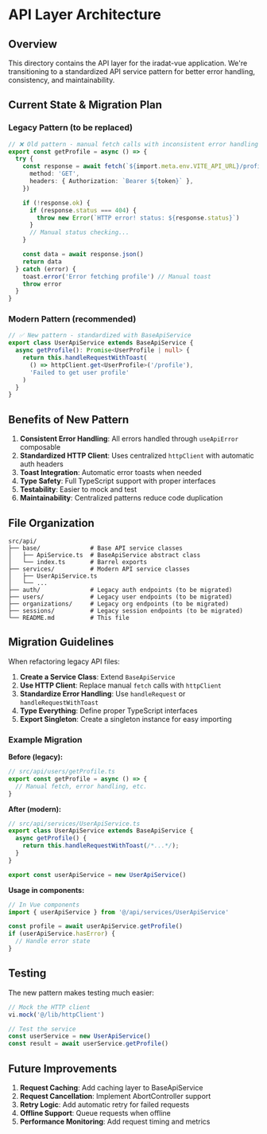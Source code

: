 # API Layer Architecture

## Overview

This directory contains the API layer for the iradat-vue application. We're transitioning to a standardized API service pattern for better error handling, consistency, and maintainability.

## Current State & Migration Plan

### Legacy Pattern (to be replaced)
```typescript
// ❌ Old pattern - manual fetch calls with inconsistent error handling
export const getProfile = async () => {
  try {
    const response = await fetch(`${import.meta.env.VITE_API_URL}/profile`, {
      method: 'GET',
      headers: { Authorization: `Bearer ${token}` },
    })

    if (!response.ok) {
      if (response.status === 404) {
        throw new Error(`HTTP error! status: ${response.status}`)
      }
      // Manual status checking...
    }

    const data = await response.json()
    return data
  } catch (error) {
    toast.error('Error fetching profile') // Manual toast
    throw error
  }
}
```

### Modern Pattern (recommended)
```typescript
// ✅ New pattern - standardized with BaseApiService
export class UserApiService extends BaseApiService {
  async getProfile(): Promise<UserProfile | null> {
    return this.handleRequestWithToast(
      () => httpClient.get<UserProfile>('/profile'),
      'Failed to get user profile'
    )
  }
}
```

## Benefits of New Pattern

1. **Consistent Error Handling**: All errors handled through `useApiError` composable
2. **Standardized HTTP Client**: Uses centralized `httpClient` with automatic auth headers
3. **Toast Integration**: Automatic error toasts when needed
4. **Type Safety**: Full TypeScript support with proper interfaces
5. **Testability**: Easier to mock and test
6. **Maintainability**: Centralized patterns reduce code duplication

## File Organization

```
src/api/
├── base/              # Base API service classes
│   ├── ApiService.ts  # BaseApiService abstract class
│   └── index.ts       # Barrel exports
├── services/          # Modern API service classes
│   ├── UserApiService.ts
│   └── ...
├── auth/              # Legacy auth endpoints (to be migrated)
├── users/             # Legacy user endpoints (to be migrated)
├── organizations/     # Legacy org endpoints (to be migrated)
├── sessions/          # Legacy session endpoints (to be migrated)
└── README.md          # This file
```

## Migration Guidelines

When refactoring legacy API files:

1. **Create a Service Class**: Extend `BaseApiService`
2. **Use HTTP Client**: Replace manual `fetch` calls with `httpClient`
3. **Standardize Error Handling**: Use `handleRequest` or `handleRequestWithToast`
4. **Type Everything**: Define proper TypeScript interfaces
5. **Export Singleton**: Create a singleton instance for easy importing

### Example Migration

**Before (legacy):**
```typescript
// src/api/users/getProfile.ts
export const getProfile = async () => {
  // Manual fetch, error handling, etc.
}
```

**After (modern):**
```typescript
// src/api/services/UserApiService.ts
export class UserApiService extends BaseApiService {
  async getProfile() {
    return this.handleRequestWithToast(/*...*/);
  }
}

export const userApiService = new UserApiService()
```

**Usage in components:**
```typescript
// In Vue components
import { userApiService } from '@/api/services/UserApiService'

const profile = await userApiService.getProfile()
if (userApiService.hasError) {
  // Handle error state
}
```

## Testing

The new pattern makes testing much easier:

```typescript
// Mock the HTTP client
vi.mock('@/lib/httpClient')

// Test the service
const userService = new UserApiService()
const result = await userService.getProfile()
```

## Future Improvements

1. **Request Caching**: Add caching layer to BaseApiService
2. **Request Cancellation**: Implement AbortController support
3. **Retry Logic**: Add automatic retry for failed requests
4. **Offline Support**: Queue requests when offline
5. **Performance Monitoring**: Add request timing and metrics
